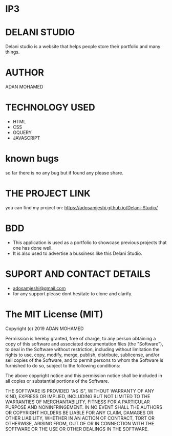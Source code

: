 # IP3
# DELANI STUDIO
Delani studio is a website that helps people store their portfolio and many things.

# AUTHOR
ADAN MOHAMED

# TECHNOLOGY USED
  - HTML
  - CSS
  - GQUERY
  - JAVASCRIPT
# known bugs

so far there is no any bug but if found any please share.
# THE PROJECT LINK
 you can find my project on: https://adosamjeshi.github.io/Delani-Studio/
# BDD
- This application is used as a portfolio to showcase previous projects that one has done well.
- It is also used to advertise a bussiness like this Delani Studio.
# SUPORT AND CONTACT DETAILS
 -  adosamjeshi@gmail.com
 - for any support please dont hesitate to clone and clarify.
# The MIT License (MIT)
Copyright (c) 2019 ADAN MOHAMED

Permission is hereby granted, free of charge, to any person obtaining a copy of this software and associated documentation files (the "Software"), to deal in the Software without restriction, including without limitation the rights to use, copy, modify, merge, publish, distribute, sublicense, and/or sell copies of the Software, and to permit persons to whom the Software is furnished to do so, subject to the following conditions:

The above copyright notice and this permission notice shall be included in all copies or substantial portions of the Software.

THE SOFTWARE IS PROVIDED "AS IS", WITHOUT WARRANTY OF ANY KIND, EXPRESS OR IMPLIED, INCLUDING BUT NOT LIMITED TO THE WARRANTIES OF MERCHANTABILITY, FITNESS FOR A PARTICULAR PURPOSE AND NONINFRINGEMENT. IN NO EVENT SHALL THE AUTHORS OR COPYRIGHT HOLDERS BE LIABLE FOR ANY CLAIM, DAMAGES OR OTHER LIABILITY, WHETHER IN AN ACTION OF CONTRACT, TORT OR OTHERWISE, ARISING FROM, OUT OF OR IN CONNECTION WITH THE SOFTWARE OR THE USE OR OTHER DEALINGS IN THE SOFTWARE.